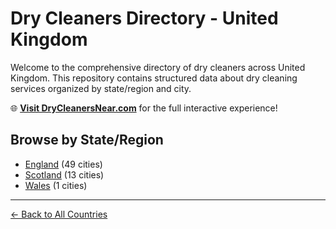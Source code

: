 # Dry Cleaners Directory - United Kingdom

Welcome to the comprehensive directory of dry cleaners across United Kingdom. This repository contains structured data about dry cleaning services organized by state/region and city.

🌐 **[Visit DryCleanersNear.com](https://drycleanersnear.com)** for the full interactive experience!

## Browse by State/Region

- [England](./england/README.md) (49 cities)
- [Scotland](./scotland/README.md) (13 cities)
- [Wales](./wales/README.md) (1 cities)

---

[← Back to All Countries](../README.md)
